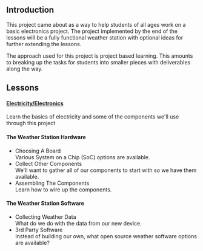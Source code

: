## Introduction
This project came about as a way to help students of all ages work on a basic electronics project.  The project implemented by the end of the lessons will be a fully functional weather station with optional ideas for further extending the lessons.

The approach used for this project is project based learning.  This amounts to breaking up the tasks for students into smaller pieces with deliverables along the way.

## Lessons
#### [Electricity/Electronics](electricity.md)  
 Learn the basics of electricity and some of the components we'll use through this project

#### The Weather Station Hardware  
* Choosing A Board  
 Various System on a Chip (SoC) options are available.
* Collect Other Components  
 We'll want to gather all of our components to start with so we have them available.
* Assembling The Components  
 Learn how to wire up the components.

#### The Weather Station Software  
* Collecting Weather Data  
What do we do with the data from our new device.
* 3rd Party Software  
Instead of building our own, what open source weather software options are available?
